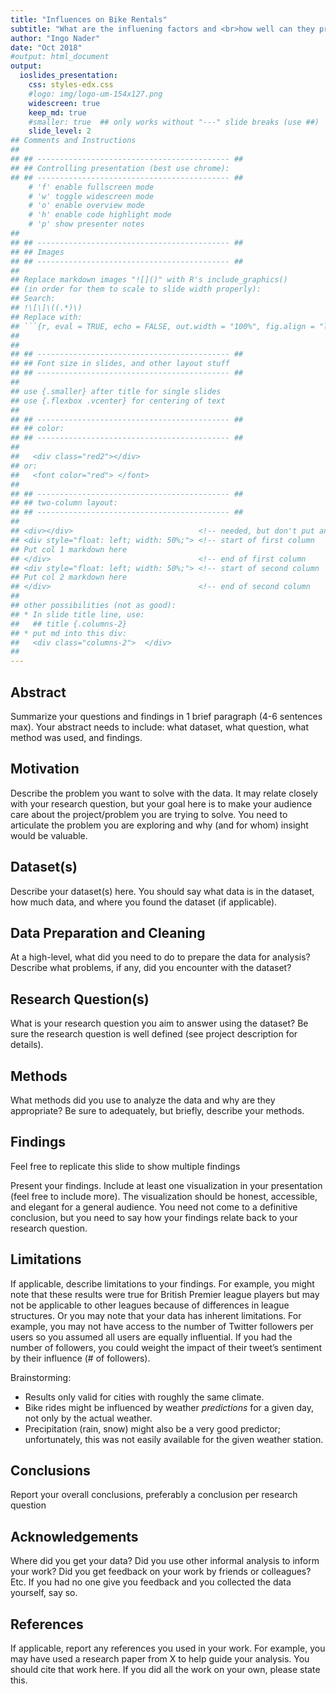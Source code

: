 ```yaml
---
title: "Influences on Bike Rentals"
subtitle: "What are the influening factors and <br>how well can they predict the number of rented bikes?"
author: "Ingo Nader"
date: "Oct 2018"
#output: html_document
output: 
  ioslides_presentation:
    css: styles-edx.css
    #logo: img/logo-um-154x127.png
    widescreen: true
    keep_md: true
    #smaller: true  ## only works without "---" slide breaks (use ##)
    slide_level: 2
## Comments and Instructions
##
## ## ------------------------------------------- ##
## ## Controlling presentation (best use chrome):
## ## ------------------------------------------- ##
    # 'f' enable fullscreen mode
    # 'w' toggle widescreen mode
    # 'o' enable overview mode
    # 'h' enable code highlight mode
    # 'p' show presenter notes
##
## ## ------------------------------------------- ##
## ## Images
## ## ------------------------------------------- ##
##
## Replace markdown images "![]()" with R's include_graphics()
## (in order for them to scale to slide width properly):
## Search:
## !\[\]\((.*)\)
## Replace with:
## ```{r, eval = TRUE, echo = FALSE, out.width = "100%", fig.align = "left"}\nknitr::include_graphics("\1")\n```
##
##
## ## ------------------------------------------- ##
## ## Font size in slides, and other layout stuff
## ## ------------------------------------------- ##
##
## use {.smaller} after title for single slides
## use {.flexbox .vcenter} for centering of text
## 
## ## ------------------------------------------- ##
## ## color:
## ## ------------------------------------------- ##
##
##   <div class="red2"></div>
## or:
##   <font color="red"> </font>
##
## ## ------------------------------------------- ##
## ## two-column layout:
## ## ------------------------------------------- ##
## 
## <div></div>                            <!-- needed, but don't put anything here -->
## <div style="float: left; width: 50%;"> <!-- start of first column               -->
## Put col 1 markdown here
## </div>                                 <!-- end of first column                 -->
## <div style="float: left; width: 50%;"> <!-- start of second column              --> 
## Put col 2 markdown here
## </div>                                 <!-- end of second column                -->
## 
## other possibilities (not as good):
## * In slide title line, use:
##   ## title {.columns-2}
## * put md into this div:
##   <div class="columns-2">  </div>
##
---
```

[//]: # (
http://www.w3schools.com/css/css_font.asp
http://www.cssfontstack.com/Helvetica
)

<style>
/* gdbar size (that contains logo) on title page */
/* needs to have greater height than logo image, other stuff is irrelevant */
.gdbar {
  position:absolute !important;
  top: 50px !important; left: auto; right: 0px !important; width: 0px !important;
  height: 500px !important;  /* modify if logo is larger than this in height */
}

/* logo size on title page */
.gdbar img {
  position: absolute; 
  top: 0px;
  left: 50px;
  width: 154px !important;
  height: 127px !important;
}

/* logo size on slides */
slides > slide:not(.nobackground):before {
  width: 77px; height: 64px; /* modify width and height (twice) */
  background-size: 77px 64px;
  position: absolute; left: auto;
  right: -30px;  /* modify position */
  top: 10px;
}


/*slides > slide.backdrop {   */
/*  background-color:#ffaaaa;   */
/*  background:#ffaaaa;   */
/*}   */
</style>



## Abstract

Summarize your questions and findings in 1 brief paragraph (4-6 sentences max). Your abstract needs to include: what dataset, what question, what method was used, and findings.
 
## Motivation
Describe the problem you want to solve with the data. It may relate closely with your research question, but your goal here is to make your audience care about the project/problem you are trying to solve. You need to articulate the problem you are exploring and why (and for whom) insight would be valuable.
 
## Dataset(s)
Describe your dataset(s) here. You should say what data is in the dataset, how much data, and where you found the dataset (if applicable).
 
## Data Preparation and Cleaning
At a high-level, what did you need to do to prepare the data for analysis? Describe what problems, if any, did you encounter with the dataset?
 
## Research Question(s)
What is your research question you aim to answer using the dataset? Be sure the research question is well defined (see project description for details).
 
## Methods
What methods did you use to analyze the data and why are they appropriate? Be sure to adequately, but briefly, describe your methods.
 
## Findings
Feel free to replicate this slide to show multiple findings

Present your findings. Include at least one visualization in your presentation (feel free to include more). The visualization should be honest, accessible, and elegant for a general audience.
You need not come to a definitive conclusion, but you need to say how your findings relate back to your research question.
 
## Limitations
If applicable, describe limitations to your findings. For example, you might note that these results were true for British Premier league players but may not be applicable to other leagues because of differences in league structures.
Or you may note that your data has inherent limitations. For example, you may not have access to the number of Twitter followers per users so you assumed all users are equally influential. If you had the number of followers, you could weight the impact of their tweet’s sentiment by their influence (# of followers).

Brainstorming: 

* Results only valid for cities with roughly the same climate.
* Bike rides might be influenced by weather *predictions* for a given day, not only by the actual weather.
* Precipitation (rain, snow) might also be a very good predictor; unfortunately, this was not easily available for the given weather station.
 
## Conclusions
Report your overall conclusions, preferably a conclusion per research question
 
## Acknowledgements
Where did you get your data? Did you use other informal analysis to inform your work? Did you get feedback on your work by friends or colleagues? Etc. If you had no one give you feedback and you collected the data yourself, say so.
 
## References
If applicable, report any references you used in your work. For example, you may have used a research paper from X to help guide your analysis. You should cite that work here. If you did all the work on your own, please state this.
 
